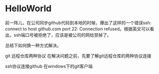 # HelloWorld
前一阵儿，在公司同步github代码到本地的时候，爆出了这样的一个错误ssh: connect to host github.com port 22: Connection refused。根据英文可以看出，ssh端口号被拒绝了，应该是被公司的网给禁掉了。

总结下如何换一种方式解决。

git 远程仓库两种协议
在解决问题之前，先要了解git远程仓库的两种协议连接

ssh协议连接github
在windows下的git客户端
